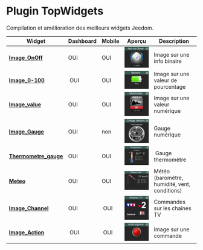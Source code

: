 # Plugin TopWidgets

Compilation et amélioration des meilleurs widgets Jeedom.



Widget                                         | Dashboard | Mobile | Aperçu                                   | Description
---------------------------------------------------- | ----| --- | ------------------------------------------- | -----------
**[Image_OnOff](widget-image-onoff.md)**             | OUI | OUI | ![](../images/widget-image-onoff.png)       | Image sur une info binaire 
**[Image_0-100](widget-image-0-100.md)**             | OUI | OUI | ![](../images/widget-image-0-100.png)       | Image sur une valeur de pourcentage
**[Image_value](widget-image-value.md)**             | OUI | OUI | ![](../images/widget-image-value.png)       | Image sur une valeur numérique
**[Image_Gauge](widget-image-gauge.md)**             | OUI | non | ![](../images/widget-image-gauge.png)       | Gauge numérique
**[Thermometre_gauge](widget-thermometre-gauge.md)** | OUI | OUI | ![](../images/widget-thermometre-gauge.png) | Gauge thermomètre
**[Meteo](widget-meteo.md)**                         | OUI | OUI | ![](../images/widget-meteo-vent.png)        | Météo (baromètre, humidité, vent, conditions)
**[Image_Channel](widget-image-channel.md)**         | OUI | OUI | ![](../images/widget-image-channel.png)     | Commandes sur les chaînes TV
**[Image_Action](widget-image-action.md)**           | OUI | OUI | ![](../images/widget-image-action.png)      | Image sur une commande

